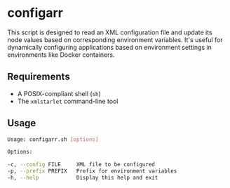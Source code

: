 # configarr

This script is designed to read an XML configuration file and update its node values based on corresponding environment variables. It's useful for dynamically configuring applications based on environment settings in environments like Docker containers.

## Requirements

- A POSIX-compliant shell (`sh`)
- The `xmlstarlet` command-line tool

## Usage

```sh
Usage: configarr.sh [options]

Options:

-c, --config FILE     XML file to be configured
-p, --prefix PREFIX   Prefix for environment variables
-h, --help            Display this help and exit
```
